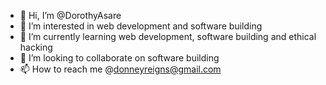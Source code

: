 - 👋 Hi, I’m @DorothyAsare
- 👀 I’m interested in web development and software building
- 🌱 I’m currently learning web development, software building and ethical hacking
- 💞️ I’m looking to collaborate on software building
- 📫 How to reach me @donneyreigns@gmail.com

<!---
DorothyAsare/DorothyAsare is a ✨ special ✨ repository because its `README.md` (this file) appears on your GitHub profile.
You can click the Preview link to take a look at your changes.
--->
